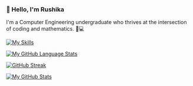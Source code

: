 ### 👋 Hello, I'm Rushika

I'm a Computer Engineering undergraduate who thrives at the intersection of coding and mathematics. 🧮💻

[![My Skills](https://skillicons.dev/icons?i=py,react,nodejs,mysql,mongodb,matlab,linux,js,java,html,css,git,c,cpp,cs,r,arduino,idea&perline=9)](https://skillicons.dev)

[![My GitHub Language Stats](https://github-readme-stats.vercel.app/api/top-langs/?username=Rushika08&langs_count=5&theme=tokyonight)]()

[![GitHub Streak](https://streak-stats.demolab.com/?user=Rushika08&theme=dark)](https://git.io/streak-stats)

[![My GitHub Stats](https://github-readme-stats.vercel.app/api/?username=Rushika08&count_private=true&theme=tokyonight&showicons=true)]()

